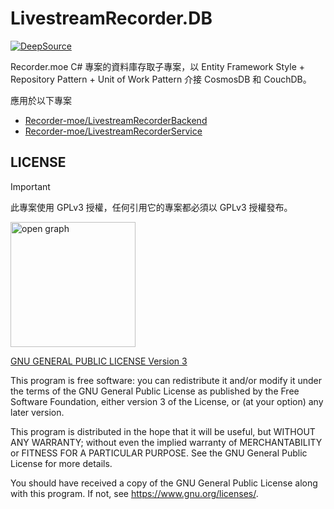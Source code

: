 # LivestreamRecorder.DB

[![DeepSource](https://app.deepsource.com/gh/Recorder-moe/LivestreamRecorder.DB.svg/?label=active+issues&show_trend=true&token=U59HJ3viB8-ZllFpxXJLmYdj)](https://app.deepsource.com/gh/Recorder-moe/LivestreamRecorder.DB/)

Recorder.moe C# 專案的資料庫存取子專案，以 Entity Framework Style + Repository Pattern + Unit of Work Pattern 介接 CosmosDB 和 CouchDB。

應用於以下專案

- [Recorder-moe/LivestreamRecorderBackend](https://github.com/Recorder-moe/LivestreamRecorderBackend)
- [Recorder-moe/LivestreamRecorderService](https://github.com/Recorder-moe/LivestreamRecorderService)

## LICENSE

> [!IMPORTANT]  
> 此專案使用 GPLv3 授權，任何引用它的專案都必須以 GPLv3 授權發布。

<img src="https://github.com/Recorder-moe/LivestreamRecorder.DB/assets/16995691/50126b03-1fb9-4306-8244-4042b089a620" alt="open graph" width="200" />

[GNU GENERAL PUBLIC LICENSE Version 3](LICENSE)

This program is free software: you can redistribute it and/or modify it under the terms of the GNU General Public License as published by the Free Software Foundation, either version 3 of the License, or (at your option) any later version.

This program is distributed in the hope that it will be useful, but WITHOUT ANY WARRANTY; without even the implied warranty of MERCHANTABILITY or FITNESS FOR A PARTICULAR PURPOSE. See the GNU General Public License for more details.

You should have received a copy of the GNU General Public License along with this program. If not, see <https://www.gnu.org/licenses/>.
